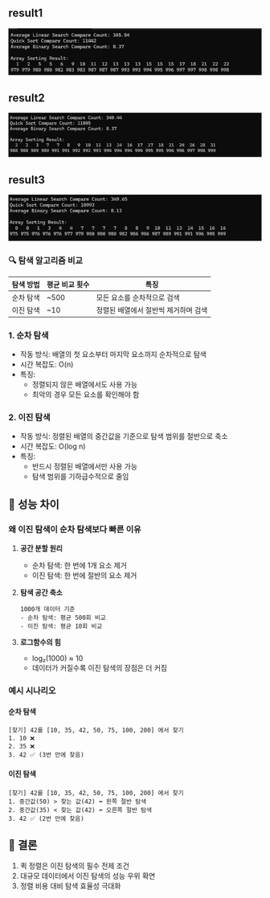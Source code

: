 ## result1
![](./result1.png)

## result2
![](./result2.png)

## result3
![](./result3.png)
 

### 🔍 탐색 알고리즘 비교

| 탐색 방법    | 평균 비교 횟수 | 특징 |
|--------------|----------------|------|
| 순차 탐색    | ~500 | 모든 요소를 순차적으로 검색 |
| 이진 탐색    | ~10  | 정렬된 배열에서 절반씩 제거하며 검색 |


### 1. 순차 탐색 
- 작동 방식: 배열의 첫 요소부터 마지막 요소까지 순차적으로 탐색
- 시간 복잡도: O(n)
- 특징: 
  - 정렬되지 않은 배열에서도 사용 가능
  - 최악의 경우 모든 요소를 확인해야 함

### 2. 이진 탐색 
- 작동 방식: 정렬된 배열의 중간값을 기준으로 탐색 범위를 절반으로 축소
- 시간 복잡도: O(log n)
- 특징:
  - 반드시 정렬된 배열에서만 사용 가능
  - 탐색 범위를 기하급수적으로 줄임

## 🚀 성능 차이

### 왜 이진 탐색이 순차 탐색보다 빠른 이유

1. **공간 분할 원리**
   - 순차 탐색: 한 번에 1개 요소 제거
   - 이진 탐색: 한 번에 절반의 요소 제거

2. **탐색 공간 축소**
   ```
   1000개 데이터 기준
   - 순차 탐색: 평균 500회 비교
   - 이진 탐색: 평균 10회 비교
   ```

3. **로그함수의 힘**
   - log₂(1000) ≈ 10
   - 데이터가 커질수록 이진 탐색의 장점은 더 커짐

### 예시 시나리오

#### 순차 탐색
```
[찾기] 42를 [10, 35, 42, 50, 75, 100, 200] 에서 찾기
1. 10 ❌
2. 35 ❌
3. 42 ✅ (3번 만에 찾음)
```

#### 이진 탐색
```
[찾기] 42를 [10, 35, 42, 50, 75, 100, 200] 에서 찾기
1. 중간값(50) > 찾는 값(42) ➡ 왼쪽 절반 탐색
2. 중간값(35) < 찾는 값(42) ➡ 오른쪽 절반 탐색
3. 42 ✅ (2번 만에 찾음)
```

## 🎯 결론

1. 퀵 정렬은 이진 탐색의 필수 전제 조건
2. 대규모 데이터에서 이진 탐색의 성능 우위 확연
3. 정렬 비용 대비 탐색 효율성 극대화

